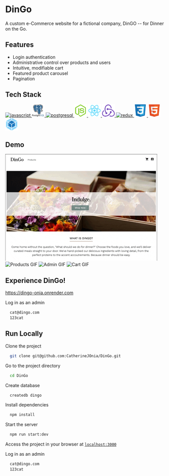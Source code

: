 
# DinGo

A custom e-Commerce website for a fictional company, DinGO -- for Dinner on the Go.  


## Features

- Login authentication
- Administrative control over products and users
- Intuitive, modifiable cart
- Featured product carousel
- Pagination


## Tech Stack

<p> 
<a href="https://developer.mozilla.org/en-US/docs/Web/JavaScript"> 
<img src="https://user-images.githubusercontent.com/48143100/163075516-9b38424a-eec9-411f-8718-6facb953d642.png" alt="javascript" width="40" height="40"/> </a>
<a href="https://www.postgresql.org">
<img src="https://raw.githubusercontent.com/devicons/devicon/master/icons/postgresql/postgresql-original-wordmark.svg" alt="postgresql" width="40" height="40"/>
<a href="https://www.sequelize](https://sequelize.org/">
<img src="https://user-images.githubusercontent.com/48143100/163075611-a24477b9-2c48-462b-9dd5-64ef73f356e3.png" alt="postgresql" width="40" height="40"/>
</a>
<a href="https://nodejs.org"> 
<img src="https://github.com/devicons/devicon/blob/master/icons/nodejs/nodejs-original.svg" alt="nodejs" width="40" height="40"/> 
</a> 
<a href="https://reactjs.org/"> 
<img src="https://github.com/devicons/devicon/blob/master/icons/react/react-original.svg" alt="react" width="40" height="40"/> 
</a>
<a href="https://redux.js.org">
<img src="https://raw.githubusercontent.com/devicons/devicon/master/icons/redux/redux-original.svg" alt="redux" width="40" height="40"/>
</a>
<a href="https://mui.com/">
<img src="https://user-images.githubusercontent.com/48143100/163075600-bcf5197c-33fa-4d61-933f-1eb82cf4807f.png" alt="redux" width="40" height="40"/>
</a>
<a href="https://www.w3schools.com/css/"> 
<img src="https://github.com/devicons/devicon/blob/master/icons/css3/css3-original.svg" alt="css3" width="40" height="40"/> 
</a> 
<a href="https://www.w3.org/html/">
<img src="https://github.com/devicons/devicon/blob/master/icons/html5/html5-original.svg" alt="html5" width="40" height="40"/> 
</a> 
<a href="https://webpack.js.org/">
<img src="https://github.com/devicons/devicon/blob/master/icons/webpack/webpack-original.svg" alt="webpack" width="40" height="40"/> 
</a> 
</p>

## Demo

![Login and Home Page GIF](https://github.com/CatherineJOnia/DinGo/blob/main/public/gifs/login.gif)
![Products GIF](https://github.com/CatherineJOnia/DinGo/blob/main/public/gifs/Products.gif)
![Admin GIF](https://github.com/CatherineJOnia/DinGo/blob/main/public/gifs/Admin.gif)
![Cart GIF](https://github.com/CatherineJOnia/DinGo/blob/main/public/gifs/Cart.gif)

  
## Experience DinGo! 

https://dingo-onia.onrender.com
  
Log in as an admin
    
```bash
  cat@dingo.com
  123cat
```

## Run Locally

Clone the project

```bash
  git clone git@github.com:CatherineJOnia/DinGo.git
```

Go to the project directory

```bash
  cd DinGo
```

Create database

```bash
  createdb dingo
```

Install dependencies

```bash
  npm install
```

Start the server

```bash
  npm run start:dev
```

Access the project in your browser at [`localhost:3000`](http://localhost:3000)
  
Log in as an admin
  
```bash
  cat@dingo.com
  123cat
```
 
  
